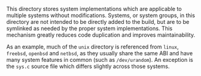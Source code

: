 This directory stores system implementations which are applicable to multiple systems without modifications. Systems, or system groups, in this directory are not intended to be directly added to the build, but are to be symlinked as needed by the proper system implementations. This mechanism greatly reduces code duplication and improves maintainability.

As an example, much of the `unix` directory is referenced from `linux`, `freebsd`, `openbsd` and `netbsd`, as they usually share the same ABI and have many system features in common (such as `/dev/urandom`). An exception is the `sys.c` source file which differs slightly across those systems.
